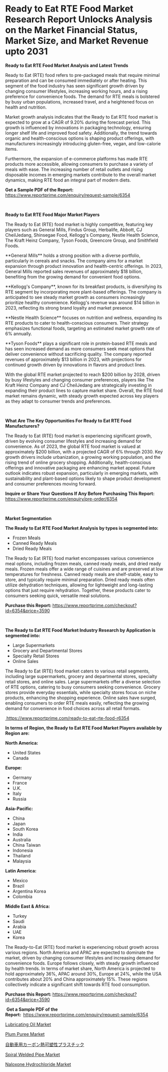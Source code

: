 <p><h1>Ready to Eat RTE Food Market Research Report Unlocks Analysis on the Market Financial Status, Market Size, and Market Revenue upto 2031</h1></p><p><strong>Ready to Eat RTE Food Market Analysis and Latest Trends</strong></p>
<p><p>Ready to Eat (RTE) food refers to pre-packaged meals that require minimal preparation and can be consumed immediately or after heating. This segment of the food industry has seen significant growth driven by changing consumer lifestyles, increasing working hours, and a rising preference for convenience foods. The demand for RTE meals is bolstered by busy urban populations, increased travel, and a heightened focus on health and nutrition.</p><p>Market growth analysis indicates that the Ready to Eat RTE food market is expected to grow at a CAGR of 9.20% during the forecast period. This growth is influenced by innovations in packaging technology, ensuring longer shelf life and improved food safety. Additionally, the trend towards organic and health-conscious options is shaping product offerings, with manufacturers increasingly introducing gluten-free, vegan, and low-calorie items.</p><p>Furthermore, the expansion of e-commerce platforms has made RTE products more accessible, allowing consumers to purchase a variety of meals with ease. The increasing number of retail outlets and rising disposable incomes in emerging markets contribute to the overall market dynamics, making RTE food an integral part of modern diets.</p></p>
<p><strong>Get a Sample PDF of the Report:&nbsp;</strong> <a href="https://www.reportprime.com/enquiry/request-sample/6354">https://www.reportprime.com/enquiry/request-sample/6354</a></p>
<p>&nbsp;</p>
<p><strong>Ready to Eat RTE Food Major Market Players</strong></p>
<p><p>The Ready to Eat (RTE) food market is highly competitive, featuring key players such as General Mills, Findus Group, Herbalife, Abbott, CJ CheilJedang, Shinsegae Food, Kellogg's Company, Nestle Health Science, The Kraft Heinz Company, Tyson Foods, Greencore Group, and Smithfield Foods. </p><p>**General Mills** holds a strong position with a diverse portfolio, particularly in cereals and snacks. The company aims for a market expansion through product innovation and health-centric offerings. In 2023, General Mills reported sales revenues of approximately $18 billion, benefiting from the growing demand for convenient food options.</p><p>**Kellogg's Company**, known for its breakfast products, is diversifying its RTE segment by incorporating more plant-based offerings. The company is anticipated to see steady market growth as consumers increasingly prioritize healthy convenience. Kellogg's revenue was around $14 billion in 2023, reflecting its strong brand loyalty and market presence.</p><p>**Nestle Health Science** focuses on nutrition and wellness, expanding its RTE products to cater to health-conscious consumers. Their strategy emphasizes functional foods, targeting an estimated market growth rate of 6% annually. </p><p>**Tyson Foods** plays a significant role in protein-based RTE meals and has seen increased demand as more consumers seek meat options that deliver convenience without sacrificing quality. The company reported revenues of approximately $13 billion in 2023, with projections for continued growth driven by innovations in flavors and product lines.</p><p>With the global RTE market projected to reach $200 billion by 2028, driven by busy lifestyles and changing consumer preferences, players like The Kraft Heinz Company and CJ CheilJedang are strategically investing in expanding their product lines to capture market share. Overall, the RTE food market remains dynamic, with steady growth expected across key players as they adapt to consumer trends and preferences.</p></p>
<p>&nbsp;</p>
<p><strong>What Are The Key Opportunities For Ready to Eat RTE Food Manufacturers?</strong></p>
<p><p>The Ready to Eat (RTE) food market is experiencing significant growth, driven by evolving consumer lifestyles and increasing demand for convenience. As of 2023, the global RTE food market is valued at approximately $200 billion, with a projected CAGR of 6% through 2030. Key growth drivers include urbanization, a growing working population, and the rising trend of online grocery shopping. Additionally, health-conscious offerings and innovative packaging are enhancing market appeal. Future outlook indicates robust expansion, particularly in emerging markets, with sustainability and plant-based options likely to shape product development and consumer preferences moving forward.</p></p>
<p><strong>Inquire or Share Your Questions If Any Before Purchasing This Report:</strong> <a href="https://www.reportprime.com/enquiry/pre-order/6354">https://www.reportprime.com/enquiry/pre-order/6354</a></p>
<p>&nbsp;</p>
<p><strong>Market Segmentation</strong></p>
<p><strong>The Ready to Eat RTE Food Market Analysis by types is segmented into:</strong></p>
<p><ul><li>Frozen Meals</li><li>Canned Ready Meals</li><li>Dried Ready Meals</li></ul></p>
<p><p>The Ready to Eat (RTE) food market encompasses various convenience meal options, including frozen meals, canned ready meals, and dried ready meals. Frozen meals offer a wide range of cuisines and are preserved at low temperatures for freshness. Canned ready meals are shelf-stable, easy to store, and typically require minimal preparation. Dried ready meals often utilize dehydration techniques, allowing for lightweight and long-lasting options that just require rehydration. Together, these products cater to consumers seeking quick, versatile meal solutions.</p></p>
<p><strong>Purchase this Report:&nbsp;</strong><a href="https://www.reportprime.com/checkout?id=6354&price=3590">https://www.reportprime.com/checkout?id=6354&price=3590</a></p>
<p>&nbsp;</p>
<p><strong>The Ready to Eat RTE Food Market Industry Research by Application is segmented into:</strong></p>
<p><ul><li>Large Supermarkets</li><li>Grocery and Departmental Stores</li><li>Specialty Retail Stores</li><li>Online Sales</li></ul></p>
<p><p>The Ready to Eat (RTE) food market caters to various retail segments, including large supermarkets, grocery and departmental stores, specialty retail stores, and online sales. Large supermarkets offer a diverse selection of RTE options, catering to busy consumers seeking convenience. Grocery stores provide everyday essentials, while specialty stores focus on niche products, enhancing the shopping experience. Online sales have surged, enabling consumers to order RTE meals easily, reflecting the growing demand for convenience in food choices across all retail formats.</p></p>
<p><a href="https://www.reportprime.com/ready-to-eat-rte-food-r6354">&nbsp;https://www.reportprime.com/ready-to-eat-rte-food-r6354</a></p>
<p><strong>In terms of Region, the Ready to Eat RTE Food Market Players available by Region are:</strong></p>
<p>
    <p> <strong> North America: </strong>
        <ul>
            <li>United States</li>
            <li>Canada</li>
        </ul>
        </p> 
    <p> <strong> Europe: </strong>
        <ul>
            <li>Germany</li>
            <li>France</li>
            <li>U.K.</li>
            <li>Italy</li>
            <li>Russia</li>
        </ul>
        </p> 
    <p> <strong> Asia-Pacific: </strong>
        <ul>
            <li>China</li>
            <li>Japan</li>
            <li>South Korea</li>
            <li>India</li>
            <li>Australia</li>
            <li>China Taiwan</li>
            <li>Indonesia</li>
            <li>Thailand</li>
            <li>Malaysia</li>
        </ul>
        </p> 
    <p> <strong> Latin America: </strong>
        <ul>
            <li>Mexico</li>
            <li>Brazil</li>
            <li>Argentina Korea</li>
            <li>Colombia</li>
        </ul>
        </p> 
    <p> <strong> Middle East & Africa: </strong>
        <ul>
            <li>Turkey</li>
            <li>Saudi</li>
            <li>Arabia</li>
            <li>UAE</li>
            <li>Korea</li>
        </ul>
    </p>
    </p>
<p><p>The Ready-to-Eat (RTE) food market is experiencing robust growth across various regions. North America and APAC are expected to dominate the market, driven by changing consumer lifestyles and increasing demand for convenience foods. Europe follows closely, with steady growth influenced by health trends. In terms of market share, North America is projected to hold approximately 36%, APAC around 30%, Europe at 24%, while the USA contributes about 20% and China approximately 15%. These regions collectively indicate a significant shift towards RTE food consumption.</p></p>
<p><strong>Purchase this Report: </strong><a href="https://www.reportprime.com/checkout?id=6354&price=3590">https://www.reportprime.com/checkout?id=6354&price=3590</a></p>
<p>&nbsp;<strong>Get a Sample PDF of the Report:&nbsp;&nbsp;</strong><a href="https://www.reportprime.com/enquiry/request-sample/6354">https://www.reportprime.com/enquiry/request-sample/6354</a></p>
<p><strong></strong></p>
<p><p><a href="https://issuu.com/reportprime-2/docs/lubricating-oil-market-size-2030.pp_23e303fde87696">Lubricating Oil Market</a></p><p><a href="https://github.com/AngelaWalsh696/Market-Research-Report-List-1/blob/main/plum-puree-market.md">Plum Puree Market</a></p><p><a href="https://medium.com/@isnamukti10_96948/automotive-carbon-thermoplastics-market-%E3%81%AE%E3%82%B0%E3%83%AD%E3%83%BC%E3%83%90%E3%83%AB%E5%B8%82%E5%A0%B4%E6%A6%82%E8%A6%81%E3%81%AF-%E4%B8%96%E7%95%8C%E3%81%8A%E3%82%88%E3%81%B3%E4%B8%BB%E8%A6%81%E5%B8%82%E5%A0%B4%E3%81%AB%E3%81%8A%E3%81%91%E3%82%8B%E6%A5%AD%E7%95%8C%E3%81%AB%E5%BD%B1%E9%9F%BF%E3%82%92%E4%B8%8E%E3%81%88%E3%82%8B%E4%B8%BB%E8%A6%81%E3%81%AA%E3%83%88%E3%83%AC%E3%83%B3%E3%83%89%E3%81%AB%E3%81%A4%E3%81%84%E3%81%A6-%E7%8B%AC%E8%87%AA%E3%81%AE%E8%A6%96%E7%82%B9%E3%82%92%E6%8F%90%E4%BE%9B%E3%81%97%E3%81%BE%E3%81%99-6ebf5bad6ba3">自動車用カーボン熱可塑性プラスチック</a></p><p><a href="https://issuu.com/reportprime-2/docs/spiral-welded-pipe-market-size-2030_d35fddb29579e4">Spiral Welded Pipe Market</a></p><p><a href="https://www.linkedin.com/pulse/future-ready-strategic-insights-global-naloxone-hydrochloride-mivtf?trackingId=TkcadR0gR3qbw%2FyPsm999w%3D%3D">Naloxone Hydrochloride Market</a></p></p>
